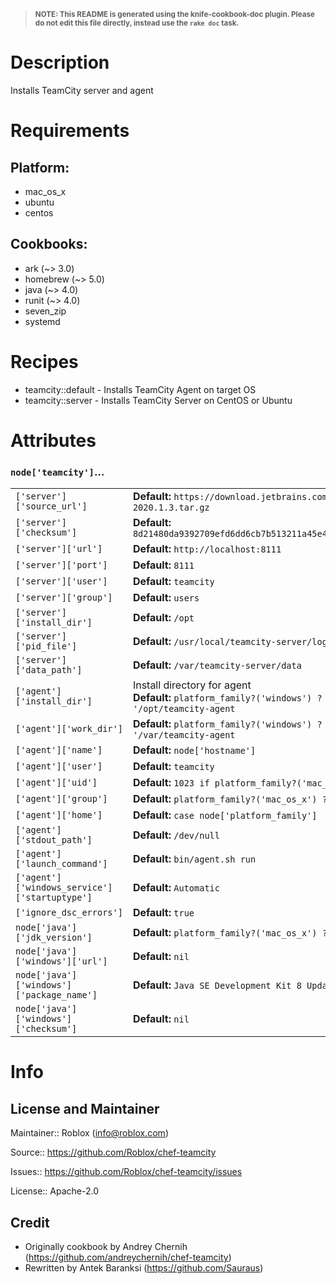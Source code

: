 > <sup>**NOTE: This README is generated using the knife-cookbook-doc plugin.
> Please do not edit this file directly, instead use the `rake doc` task.**</sup>

# Description

Installs TeamCity server and agent

# Requirements

## Platform:

* mac_os_x
* ubuntu
* centos

## Cookbooks:

* ark (~> 3.0)
* homebrew (~> 5.0)
* java (~> 4.0)
* runit (~> 4.0)
* seven_zip
* systemd

# Recipes

* teamcity::default - Installs TeamCity Agent on target OS
* teamcity::server - Installs TeamCity Server on CentOS or Ubuntu


# Attributes
### `node['teamcity']`...

<table>
  <tbody>
    <tr>
      <td>
        <code>['server']['source_url']</code>
      </td>
      <td>
        <strong>Default:</strong> <code>https://download.jetbrains.com/teamcity/TeamCity-2020.1.3.tar.gz</code>
      </td>
    </tr>
    <tr>
      <td>
        <code>['server']['checksum']</code>
      </td>
      <td>
        <strong>Default:</strong> <code>8d21480da9392709efd6dd6cb7b513211a45e462909799b5b880e36def1522fc</code>
      </td>
    </tr>
    <tr>
      <td>
        <code>['server']['url']</code>
      </td>
      <td>
        <strong>Default:</strong> <code>http://localhost:8111</code>
      </td>
    </tr>
    <tr>
      <td>
        <code>['server']['port']</code>
      </td>
      <td>
        <strong>Default:</strong> <code>8111</code>
      </td>
    </tr>
    <tr>
      <td>
        <code>['server']['user']</code>
      </td>
      <td>
        <strong>Default:</strong> <code>teamcity</code>
      </td>
    </tr>
    <tr>
      <td>
        <code>['server']['group']</code>
      </td>
      <td>
        <strong>Default:</strong> <code>users</code>
      </td>
    </tr>
    <tr>
      <td>
        <code>['server']['install_dir']</code>
      </td>
      <td>
        <strong>Default:</strong> <code>/opt</code>
      </td>
    </tr>
    <tr>
      <td>
        <code>['server']['pid_file']</code>
      </td>
      <td>
        <strong>Default:</strong> <code>/usr/local/teamcity-server/logs/catalina.pid</code>
      </td>
    </tr>
    <tr>
      <td>
        <code>['server']['data_path']</code>
      </td>
      <td>
        <strong>Default:</strong> <code>/var/teamcity-server/data</code>
      </td>
    </tr>
    <tr>
      <td>
        <code>['agent']['install_dir']</code>
      </td>
      <td>
        Install directory for agent<br><strong>Default:</strong> <code>platform_family?('windows') ? 'C:\\teamcity-agent\\' : '/opt/teamcity-agent</code>
      </td>
    </tr>
    <tr>
      <td>
        <code>['agent']['work_dir']</code>
      </td>
      <td>
        <strong>Default:</strong> <code>platform_family?('windows') ? 'C:\\teamcity-agent' : '/var/teamcity-agent</code>
      </td>
    </tr>
    <tr>
      <td>
        <code>['agent']['name']</code>
      </td>
      <td>
        <strong>Default:</strong> <code>node['hostname']</code>
      </td>
    </tr>
    <tr>
      <td>
        <code>['agent']['user']</code>
      </td>
      <td>
        <strong>Default:</strong> <code>teamcity</code>
      </td>
    </tr>
    <tr>
      <td>
        <code>['agent']['uid']</code>
      </td>
      <td>
        <strong>Default:</strong> <code>1023 if platform_family?('mac_os_x')</code>
      </td>
    </tr>
    <tr>
      <td>
        <code>['agent']['group']</code>
      </td>
      <td>
        <strong>Default:</strong> <code>platform_family?('mac_os_x') ? 'staff' : 'users</code>
      </td>
    </tr>
    <tr>
      <td>
        <code>['agent']['home']</code>
      </td>
      <td>
        <strong>Default:</strong> <code>case node['platform_family']</code>
      </td>
    </tr>
    <tr>
      <td>
        <code>['agent']['stdout_path']</code>
      </td>
      <td>
        <strong>Default:</strong> <code>/dev/null</code>
      </td>
    </tr>
    <tr>
      <td>
        <code>['agent']['launch_command']</code>
      </td>
      <td>
        <strong>Default:</strong> <code>bin/agent.sh run</code>
      </td>
    </tr>
    <tr>
      <td>
        <code>['agent']['windows_service']['startuptype']</code>
      </td>
      <td>
        <strong>Default:</strong> <code>Automatic</code>
      </td>
    </tr>
    <tr>
      <td>
        <code>['ignore_dsc_errors']</code>
      </td>
      <td>
        <strong>Default:</strong> <code>true</code>
      </td>
    </tr>
    <tr>
      <td>
        <code>node['java']['jdk_version']</code>
      </td>
      <td>
        <strong>Default:</strong> <code>platform_family?('mac_os_x') ? '' : '8</code>
      </td>
    </tr>
    <tr>
      <td>
        <code>node['java']['windows']['url']</code>
      </td>
      <td>
        <strong>Default:</strong> <code>nil</code>
      </td>
    </tr>
    <tr>
      <td>
        <code>node['java']['windows']['package_name']</code>
      </td>
      <td>
        <strong>Default:</strong> <code>Java SE Development Kit 8 Update 152 (64-bit)</code>
      </td>
    </tr>
    <tr>
      <td>
        <code>node['java']['windows']['checksum']</code>
      </td>
      <td>
        <strong>Default:</strong> <code>nil</code>
      </td>
    </tr>
  </tbody>
</table>


# Info

## License and Maintainer

Maintainer:: Roblox (<info@roblox.com>)

Source:: https://github.com/Roblox/chef-teamcity

Issues:: https://github.com/Roblox/chef-teamcity/issues

License:: Apache-2.0

## Credit

* Originally cookbook by Andrey Chernih (https://github.com/andreychernih/chef-teamcity)
* Rewritten by Antek Baranksi (https://github.com/Sauraus)
